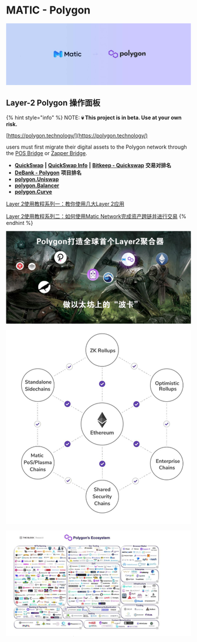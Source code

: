# MATIC - Polygon

![](../../../.gitbook/assets/34BCA558A0944FEF7F6A81540618BE5F.jpg)

## Layer-2 Polygon 操作面板

{% hint style="info" %}
NOTE: **💀 This project is in beta. Use at your own risk.**&#x20;

[https://polygon.technology/](https://polygon.technology/)

users must first migrate their digital assets to the Polygon network through the [POS Bridge](https://wallet.matic.network/bridge) or [Zapper Bridge](https://zapper.fi/bridge).&#x20;

* [**QuickSwap**](https://quickswap.exchange/#/swap)  **|**  [**QuickSwap Info**](https://info.quickswap.exchange/) **|** [**Bitkeep - Quickswap**](https://bitkeep.org/defi.html) **交易对排名**
* [**DeBank - Polygon**](https://debank.com/projects?chain=matic) **项目排名**
* ****[**polygon.Uniswap**](https://app.uniswap.org/#/swap?chain=polygon)****
* ****[**polygon.Balancer**](https://polygon.balancer.fi/)****
* ****[**polygon.Curve**](https://polygon.curve.fi/)****

[Layer 2使用教程系列一：教你使用几大Layer 2应用](https://www.theblockbeats.com/news/21604)

[Layer 2使用教程系列二：如何使用Matic Network完成资产跨链并进行交易](https://www.theblockbeats.com/news/22403)
{% endhint %}

![](../../../.gitbook/assets/0CA565ACFC14AF2A6672005F6248036C.jpg)

![](../../../.gitbook/assets/5ACF84F4608FC236FE1E5504AB1CCC52.jpg)

![](../../../.gitbook/assets/A8A2348C1ACFBF6F9B4C2D782A206DBA.jpg)
